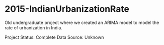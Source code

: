 # 2015-IndianUrbanizationRate
Old undergraduate project where we created an ARIMA model to model the rate of urbanization in India.

Project Status: Complete
Data Source: Unknown
